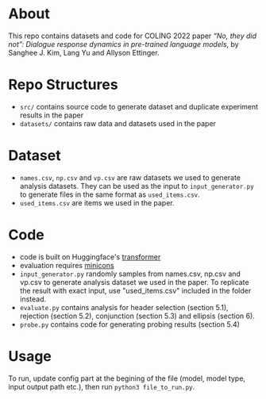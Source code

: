 # About
This repo contains datasets and code for COLING 2022 paper _“No, they did not”: Dialogue response dynamics in pre-trained language
models_, by Sanghee J. Kim, Lang Yu and Allyson Ettinger.

# Repo Structures

- `src/` contains source code to generate dataset and duplicate experiment results in the paper
- `datasets/` contains raw data and datasets used in the paper

# Dataset
- `names.csv`, `np.csv` and `vp.csv` are raw datasets we used to generate analysis datasets. They can be used as the input to `input_generator.py` to generate files in the same format as `used_items.csv`.
- `used_items.csv` are items we used in the paper.

# Code
- code is built on Huggingface's [transformer](https://github.com/huggingface/transformers)
- evaluation requires [minicons](https://github.com/kanishkamisra/minicons)
- `input_generator.py` randomly samples from names.csv, np.csv and vp.csv to generate analysis dataset we used in the paper. To replicate the result with exact input, use "used_items.csv" included in the folder instead.
- `evaluate.py` contains analysis for header selection (section 5.1), rejection (section 5.2), conjunction (section 5.3) and ellipsis (section 6).
- `probe.py` contains code for generating probing results (section 5.4)

# Usage
To run, update config part at the begining of the file (model, model type, input output path etc.), then run `python3 file_to_run.py`.
